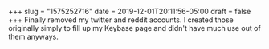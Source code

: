 +++
slug = "1575252716"
date = 2019-12-01T20:11:56-05:00
draft = false
+++
Finally removed my twitter and reddit accounts. I created those originally simply to fill up my Keybase page and didn't have much use out of them anyways.